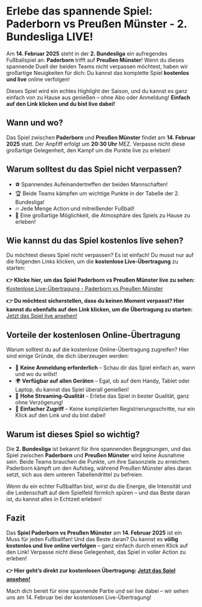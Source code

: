 # Erlebe das spannende Spiel: Paderborn vs Preußen Münster - 2. Bundesliga LIVE!

Am **14. Februar 2025** steht in der **2. Bundesliga** ein aufregendes Fußballspiel an: **Paderborn** trifft auf **Preußen Münster**! Wenn du dieses spannende Duell der beiden Teams nicht verpassen möchtest, haben wir großartige Neuigkeiten für dich: Du kannst das komplette Spiel **kostenlos und live** online verfolgen!

Dieses Spiel wird ein echtes Highlight der Saison, und du kannst es ganz einfach von zu Hause aus genießen – ohne Abo oder Anmeldung! **Einfach auf den Link klicken und du bist live dabei!**

## Wann und wo?

Das Spiel zwischen **Paderborn** und **Preußen Münster** findet am **14. Februar 2025** statt. Der Anpfiff erfolgt um **20:30 Uhr** MEZ. Verpasse nicht diese großartige Gelegenheit, den Kampf um die Punkte live zu erleben!

## Warum solltest du das Spiel nicht verpassen?

- ⚽ Spannendes Aufeinandertreffen der beiden Mannschaften!
- 🏆 Beide Teams kämpfen um wichtige Punkte in der Tabelle der 2. Bundesliga!
- 🔥 Jede Menge Action und mitreißender Fußball!
- 🎉 Eine großartige Möglichkeit, die Atmosphäre des Spiels zu Hause zu erleben!

## Wie kannst du das Spiel kostenlos live sehen?

Du möchtest dieses Spiel nicht verpassen? Es ist einfach! Du musst nur auf die folgenden Links klicken, um die **kostenlose Live-Übertragung** zu starten:

**👉 Klicke hier, um das Spiel Paderborn vs Preußen Münster live zu sehen:** [Kostenlose Live-Übertragung - Paderborn vs Preußen Münster](https://tinyurl.com/livestreamfreeo?st=Paderborn+vs+Preu%C3%9Fen+M%C3%BCnster&si=ghc)

**👉 Du möchtest sicherstellen, dass du keinen Moment verpasst? Hier kannst du ebenfalls auf den Link klicken, um die Übertragung zu starten:** [Jetzt das Spiel live ansehen!](https://tinyurl.com/livestreamfreeo?st=Paderborn+vs+Preu%C3%9Fen+M%C3%BCnster&si=ghc)

## Vorteile der kostenlosen Online-Übertragung

Warum solltest du auf die kostenlose Online-Übertragung zugreifen? Hier sind einige Gründe, die dich überzeugen werden:

- 🔴 **Keine Anmeldung erforderlich** – Schau dir das Spiel einfach an, wann und wo du willst!
- 🌍 **Verfügbar auf allen Geräten** – Egal, ob auf dem Handy, Tablet oder Laptop, du kannst das Spiel überall genießen!
- 📱 **Hohe Streaming-Qualität** – Erlebe das Spiel in bester Qualität, ganz ohne Verzögerung!
- 🎯 **Einfacher Zugriff** – Keine komplizierten Registrierungsschritte, nur ein Klick auf den Link und du bist dabei!

## Warum ist dieses Spiel so wichtig?

Die **2. Bundesliga** ist bekannt für ihre spannenden Begegnungen, und das Spiel zwischen **Paderborn** und **Preußen Münster** wird keine Ausnahme sein. Beide Teams brauchen die Punkte, um ihre Saisonziele zu erreichen. Paderborn kämpft um den Aufstieg, während Preußen Münster alles daran setzt, sich aus dem unteren Tabellendrittel zu befreien.

Wenn du ein echter Fußballfan bist, wirst du die Energie, die Intensität und die Leidenschaft auf dem Spielfeld förmlich spüren – und das Beste daran ist, du kannst alles in Echtzeit erleben!

## Fazit

Das **Spiel Paderborn vs Preußen Münster** am **14. Februar 2025** ist ein Muss für jeden Fußballfan! Und das Beste daran? Du kannst es **völlig kostenlos und live online verfolgen** – ganz einfach durch einen Klick auf den Link! Verpasse nicht diese Gelegenheit, das Spiel in voller Action zu erleben!

**👉 Hier geht’s direkt zur kostenlosen Übertragung: [Jetzt das Spiel ansehen!](https://tinyurl.com/livestreamfreeo?st=Paderborn+vs+Preu%C3%9Fen+M%C3%BCnster&si=ghc)**

Mach dich bereit für eine spannende Partie und sei live dabei – wir sehen uns am 14. Februar bei der kostenlosen Live-Übertragung!
